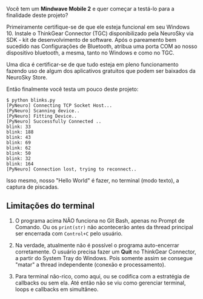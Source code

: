 Você tem um **Mindwave Mobile 2** e quer começar a testá-lo para a finalidade deste projeto?

Primeiramente certifique-se de que ele esteja funcional em seu Windows 10. Instale o ThinkGear Connector (TGC) disponibilizado pela NeuroSky via SDK - kit de desenvolvimento de software. Após o pareamento bem sucedido nas Configurações de Bluetooth, atribua uma porta COM ao nosso dispositivo bluetooth, a mesma, tanto no Windows e como no TGC.

Uma dica é certificar-se de que tudo esteja em pleno funcionamento fazendo uso de algum dos aplicativos gratuitos que podem ser baixados da NeuroSky Store.

Então finalmente você testa um pouco deste projeto:

```console
$ python blinks.py
[PyNeuro] Connecting TCP Socket Host...
[PyNeuro] Scanning device..
[PyNeuro] Fitting Device..
[PyNeuro] Successfully Connected ..
blink: 33
blink: 188
blink: 43
blink: 69
blink: 62
blink: 50
blink: 32
blink: 164
[PyNeuro] Connection lost, trying to reconnect..
```

Isso mesmo, nosso "Hello World" é fazer, no terminal (modo texto), a captura de piscadas.

## Limitações do terminal

1) O programa acima NÃO funciona no Git Bash, apenas no Prompt de Comando. Ou os ``print(str)`` não acontecerão antes da thread principal ser encerrada com ``Control+C`` pelo usuário.

2) Na verdade, atualmente não é possível o programa auto-encerrar corretamente. O usuário precisa fazer um **Quit** no ThinkGear Connector, a partir do System Tray do Windows. Pois somente assim se consegue "matar" a thread independente (conexão e processamento).

3) Para terminal não-rico, como aqui, ou se codifica com a estratégia de callbacks ou sem ela. Até então não se viu como gerenciar terminal, loops e callbacks em simultâneo.